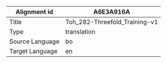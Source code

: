 |Alignment id | A6E3A916A
| --- | --- 
|Title | Toh_282-Threefold_Training-v1 
|Type | translation
|Source Language | bo
|Target Language | en